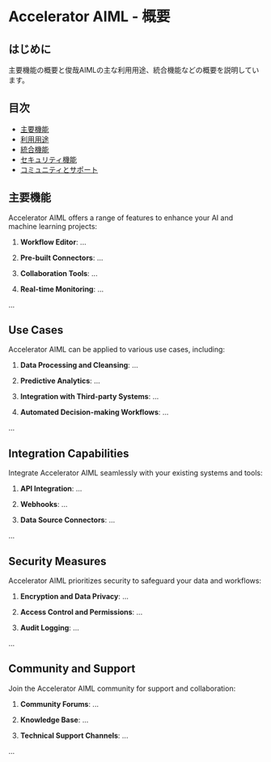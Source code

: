 # Accelerator AIML - 概要

## はじめに 

主要機能の概要と俊哉AIMLの主な利用用途、統合機能などの概要を説明しています。

## 目次

- [主要機能](#key-features)
- [利用用途](#use-cases)
- [統合機能](#integration-capabilities)
- [セキュリティ機能](#security-measures)
- [コミュニティとサポート](#community-and-support)

## 主要機能

Accelerator AIML offers a range of features to enhance your AI and machine learning projects:

1. **Workflow Editor**: ...

2. **Pre-built Connectors**: ...

3. **Collaboration Tools**: ...

4. **Real-time Monitoring**: ...

...

## Use Cases

Accelerator AIML can be applied to various use cases, including:

1. **Data Processing and Cleansing**: ...

2. **Predictive Analytics**: ...

3. **Integration with Third-party Systems**: ...

4. **Automated Decision-making Workflows**: ...

...

## Integration Capabilities

Integrate Accelerator AIML seamlessly with your existing systems and tools:

1. **API Integration**: ...

2. **Webhooks**: ...

3. **Data Source Connectors**: ...

...

## Security Measures

Accelerator AIML prioritizes security to safeguard your data and workflows:

1. **Encryption and Data Privacy**: ...

2. **Access Control and Permissions**: ...

3. **Audit Logging**: ...

...

## Community and Support

Join the Accelerator AIML community for support and collaboration:

1. **Community Forums**: ...

2. **Knowledge Base**: ...

3. **Technical Support Channels**: ...

...
